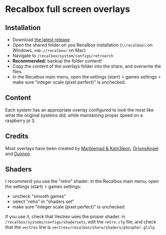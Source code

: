 # Recalbox full screen overlays

## Installation

- Download [the latest release](https://github.com/cosmo0/retropie-overlays/releases)
- Open the shared folder on you Recalbox installation (`\\recalbox\` on Windows, `smb://recalbox/` on Mac)
- Navigate to `/recalbox/system/configs/retroarch`
- **Recommended:** backup the folder content!
- Copy the content of the overlays folder into the share, and overwrite the files.
- In the Recalbox main menu, open the settings (start) > games settings > make sure "integer scale (pixel perfect)" is unchecked.

## Content

Each system has an appropriate overlay configured to look the most like what the original systems did, while maintaining proper speed on a raspberry pi 3.

## Credits

Most overlays have been created by [Marblemad & Kam3leon](https://screenscraper.fr/forumsujet.php?frub=43&fsuj=182), [OrionsAngel](https://www.youtube.com/channel/UCG1g7PE9yzd4MboQQa9OYWA) and [Duimon](https://github.com/Duimon/HSM-Reflection-Shader-Graphics).

## Shaders

I recommend you use the "retro" shader: in the Recalbox main menu, open the settings (start) > games settings:

- uncheck "smooth games"
- select "retro" in "shaders set"
- make sure "integer scale (pixel perfect)" is unchecked

If you use it, check that Vectrex uses the proper shader: in `/recalbox/systems/configs/shadersets`, edit the `retro.cfg` file, and check that the `vectrex` line is `vectrex=/recalbox/share/shaders/phosphor.glslp`.
